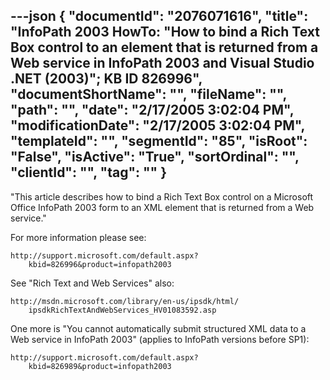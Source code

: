 ---json
{
  "documentId": "2076071616",
  "title": "InfoPath 2003 HowTo: &quot;How to bind a Rich Text Box control to an element that is returned from a Web service in InfoPath 2003 and Visual Studio .NET (2003)&quot;; KB ID 826996",
  "documentShortName": "",
  "fileName": "",
  "path": "",
  "date": "2/17/2005 3:02:04 PM",
  "modificationDate": "2/17/2005 3:02:04 PM",
  "templateId": "",
  "segmentId": "85",
  "isRoot": "False",
  "isActive": "True",
  "sortOrdinal": "",
  "clientId": "",
  "tag": ""
}
---

&quot;This article describes how to bind a Rich Text Box control on a Microsoft Office InfoPath 2003 form to an XML element that is returned from a Web service.&quot;

For more information please see:

    http://support.microsoft.com/default.aspx?
        kbid=826996&product=infopath2003

See &quot;Rich Text and Web Services&quot; also:

    http://msdn.microsoft.com/library/en-us/ipsdk/html/
        ipsdkRichTextAndWebServices_HV01083592.asp

One more is &quot;You cannot automatically submit structured XML data to a Web service in InfoPath 2003&quot; (applies to InfoPath versions before SP1):

    http://support.microsoft.com/default.aspx?
        kbid=826989&product=infopath2003

